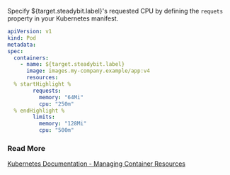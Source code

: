 Specify ${target.steadybit.label}&apos;s requested CPU by defining the `requets` property in your Kubernetes manifest.

```yaml
apiVersion: v1
kind: Pod
metadata:
spec:
  containers:
    - name: ${target.steadybit.label}
      image: images.my-company.example/app:v4
      resources:
  % startHighlight %
        requests:
          memory: "64Mi"
          cpu: "250m"
  % endHighlight %
        limits:
          memory: "128Mi"
          cpu: "500m"
```

### Read More
[Kubernetes Documentation - Managing Container Resources](https://kubernetes.io/docs/concepts/configuration/manage-resources-containers/)
